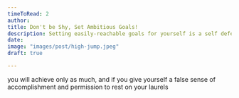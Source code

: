 ```yaml
---
timeToRead: 2
author:
title: Don't be Shy, Set Ambitious Goals!
description: Setting easily-reachable goals for yourself is a self defeating practice...
date:
image: "images/post/high-jump.jpeg"
draft: true

---
```

you will achieve only as much, and if you give yourself a false sense of accomplishment and permission to rest on your laurels
